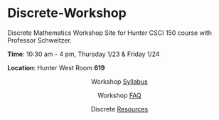 # Discrete-Workshop
Discrete Mathematics Workshop Site for Hunter CSCI 150 course with Professor Schweitzer.

**Time**: 10:30 am - 4 pm, Thursday 1/23 & Friday 1/24

**Location**: Hunter West Room **619**

<div align="center">

Workshop [Syllabus](/syllabus)

Workshop [FAQ](/faq)

Discrete [Resources](/resources)
</div>



